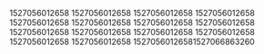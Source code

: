 1527056012658
1527056012658
1527056012658
1527056012658
1527056012658
1527056012658
1527056012658
1527056012658
1527056012658
1527056012658
1527056012658
1527056012658
1527056012658
1527056012658
15270560126581527066863260